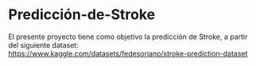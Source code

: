 # Predicción-de-Stroke
El presente proyecto tiene como objetivo la predicción de Stroke, a partir del siguiente dataset:
https://www.kaggle.com/datasets/fedesoriano/stroke-prediction-dataset
